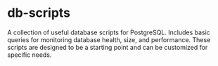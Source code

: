 # db-scripts

A collection of useful database scripts for PostgreSQL. Includes basic queries for monitoring database health, size, and performance.  These scripts are designed to be a starting point and can be customized for specific needs.
